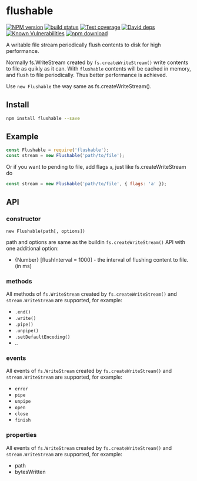 # flushable

[![NPM version][npm-image]][npm-url]
[![build status][travis-image]][travis-url]
[![Test coverage][codecov-image]][codecov-url]
[![David deps][david-image]][david-url]
[![Known Vulnerabilities][snyk-image]][snyk-url]
[![npm download][download-image]][download-url]

[npm-image]: https://img.shields.io/npm/v/flushable.svg?style=flat-square
[npm-url]: https://npmjs.org/package/flushable
[travis-image]: https://img.shields.io/travis/node-modules/flushable.svg?style=flat-square
[travis-url]: https://travis-ci.org/node-modules/flushable
[codecov-image]: https://codecov.io/gh/node-modules/flushable/branch/master/graph/badge.svg
[codecov-url]: https://codecov.io/gh/node-modules/flushable
[david-image]: https://img.shields.io/david/node-modules/flushable.svg?style=flat-square
[david-url]: https://david-dm.org/node-modules/flushable
[snyk-image]: https://snyk.io/test/npm/flushable/badge.svg?style=flat-square
[snyk-url]: https://snyk.io/test/npm/flushable
[download-image]: https://img.shields.io/npm/dm/flushable.svg?style=flat-square
[download-url]: https://npmjs.org/package/flushable


A writable file stream periodically flush contents to disk for high performance.

Normally fs.WriteStream created by `fs.createWriteStream()` write contents to file as quikly as it can.
With `flushable` contents will be cached in memory, and flush to file periodically. Thus better performance is achieved.

Use `new Flushable` the way same as fs.createWriteStream().

## Install

```bash
npm install flushable --save
```

## Example

```js
const Flushable = require('flushable');
const stream = new Flushable('path/to/file');
```

Or if you want to pending to file, add flags `a`, just like fs.createWriteStream do

```js
const stream = new Flushable('path/to/file', { flags: 'a' });
```

## API

### constructor

`new Flushable(path[, options])`

path and options are same as the buildin `fs.createWriteStream()` API with one additional option:

- {Number} [flushInterval = 1000] - the interval of flushing content to file.(in ms)

### methods

All methods of `fs.WriteStream` created by `fs.createWriteStream()` and `stream.WriteStream` are supported, for example:

- `.end()`
- `.write()`
- `.pipe()`
- `.unpipe()`
- `.setDefaultEncoding()`
- ..

### events

All events of `fs.WriteStream` created by `fs.createWriteStream()` and `stream.WriteStream` are supported, for example:

- `error`
- `pipe`
- `unpipe`
- `open`
- `close`
- `finish`

### properties

All events of `fs.WriteStream` created by `fs.createWriteStream()` and `stream.WriteStream` are supported, for example:

- path
- bytesWritten


